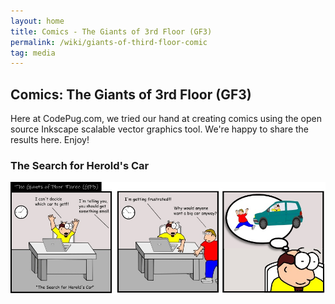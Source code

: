 ```yaml
---
layout: home
title: Comics - The Giants of 3rd Floor (GF3)
permalink: /wiki/giants-of-third-floor-comic
tag: media
---
```


## Comics: The Giants of 3rd Floor (GF3)

Here at CodePug.com, we tried our hand at creating comics using the open source Inkscape scalable vector graphics tool.  We're happy to share the results here.  Enjoy!

### The Search for Herold's Car

![CodePug Comic](/assets/images/gf3n1.jpg)